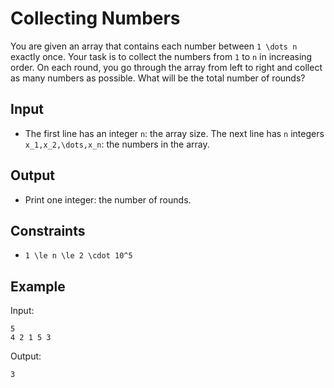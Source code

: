 # Collecting Numbers 

You are given an array that contains each number between ```1 \dots n``` exactly once. Your task is to collect the numbers from ```1``` to ```n``` in increasing order.
On each round, you go through the array from left to right and collect as many numbers as possible. What will be the total number of rounds?
## Input
- The first line has an integer ```n```: the array size.
The next line has ```n``` integers ```x_1,x_2,\dots,x_n```: the numbers in the array.
## Output
- Print one integer: the number of rounds.
## Constraints

- ```1 \le n \le 2 \cdot 10^5```

## Example
Input:
```
5
4 2 1 5 3
```

Output:
```
3
```
